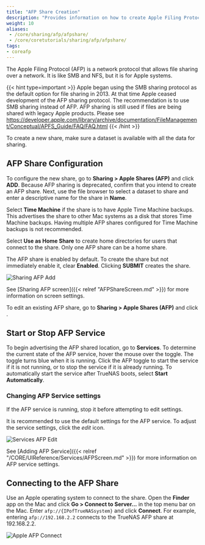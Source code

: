 ```yaml
---
title: "AFP Share Creation"
description: "Provides information on how to create Apple Filing Protocol (AFP) shares on your TrueNAS."
weight: 10
aliases:
 - /core/sharing/afp/afpshare/
 - /core/coretutorials/sharing/afp/afpshare/
tags:
- coreafp
---
```




The Apple Filing Protocol (AFP) is a network protocol that allows file sharing over a network.
It is like SMB and NFS, but it is for Apple systems.

{{< hint type=important >}}
Apple began using the SMB sharing protocol as the default option for file sharing in 2013. At that time Apple ceased development of the AFP sharing protocol. The recommendation is to use SMB sharing instead of AFP. AFP sharing is still used if files are being shared with legacy Apple products. Please see https://developer.apple.com/library/archive/documentation/FileManagement/Conceptual/APFS_Guide/FAQ/FAQ.html
{{< /hint >}}

To create a new share, make sure a dataset is available with all the data for sharing.

## AFP Share Configuration

To configure the new share, go to **Sharing > Apple Shares (AFP)** and click **ADD**.
Because AFP sharing is deprecated, confirm that you intend to create an AFP share.
Next, use the file browser to select a dataset to share and enter a descriptive name for the share in **Name**.

Select **Time Machine** if the share is to have Apple Time Machine backups. 
This advertises the share to other Mac systems as a disk that stores Time Machine backups.
Having multiple AFP shares configured for Time Machine backups is not recommended.

Select **Use as Home Share** to create home directories for users that connect to the share.
Only one AFP share can be a home share.

The AFP share is enabled by default.
To create the share but not immediately enable it, clear **Enabled**.
Clicking **SUBMIT** creates the share.

![Sharing AFP Add](/images/CORE/Sharing/SharingAFPAdd.png "Sharing AFP Add")

See [Sharing AFP screen]({{< relref "AFPShareScreen.md" >}}) for more information on screen settings.

To edit an existing AFP share, go to **Sharing > Apple Shares (AFP)** and click  <i class="fa fa-ellipsis-v" aria-hidden="true" title="Options"></i>.

## Start or Stop AFP Service

To begin advertising the AFP shared location, go to **Services**.  To determine the current state of the AFP service, hover the mouse over the toggle. The toggle turns blue when it is running. Click the AFP toggle to start the service if it is not running, or to stop the service if it is already running.
To automatically start the service after TrueNAS boots, select **Start Automatically**.

### Changing AFP Service settings

If the AFP service is running, stop it before attempting to edit settings.

It is recommended to use the default settings for the AFP service.
To adjust the service settings, click the <i class="material-icons" aria-hidden="true" title="Configure">edit</i> icon.

![Services AFP Edit](/images/CORE/Services/ServicesAFPEdit.png "Services AFP Edit")

See [Adding AFP Service]({{< relref "/CORE/UIReference/Services/AFPScreen.md" >}}) for more information on AFP service settings.

## Connecting to the AFP Share

Use an Apple operating system to connect to the share.
Open the **Finder** app on the Mac and click **Go > Connect to Server...** in the top menu bar on the Mac.
Enter `afp://{IPofTrueNASsystem}` and click **Connect**.
For example, entering `afp://192.168.2.2` connects to the TrueNAS AFP share at 192.168.2.2.

![Apple AFP Connect](/images/CORE/AppleAFPConnect.png "Apple AFP Connect")

